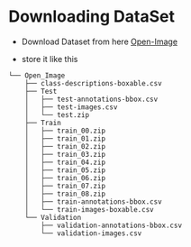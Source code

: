 # Downloading DataSet

- Download Dataset from here
    [Open-Image](https://www.figure-eight.com/dataset/open-images-annotated-with-bounding-boxes/ "Open-Image")

-  store it like this
```
└── Open_Image
    ├── class-descriptions-boxable.csv
    ├── Test
    │   ├── test-annotations-bbox.csv
    │   ├── test-images.csv
    │   └── test.zip
    ├── Train
    │   ├── train_00.zip
    │   ├── train_01.zip
    │   ├── train_02.zip
    │   ├── train_03.zip
    │   ├── train_04.zip
    │   ├── train_05.zip
    │   ├── train_06.zip
    │   ├── train_07.zip
    │   ├── train_08.zip
    │   ├── train-annotations-bbox.csv
    │   └── train-images-boxable.csv
    └── Validation
        ├── validation-annotations-bbox.csv
        └── validation-images.csv
```
